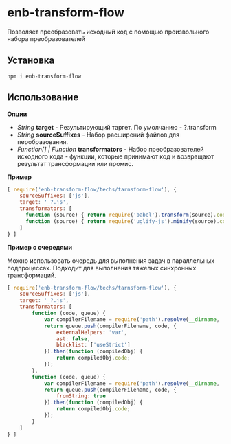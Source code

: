 # enb-transform-flow

Позволяет преобразовать исходный код с помощью произвольного набора преобразователей

## Установка

``` npm i enb-transform-flow ```

## Использование 

**Опции**

* *String* **target** - Результирующий таргет. По умолчанию - ?.transform
* *String* **sourceSuffixes** - Набор расширений файлов для перобразования.
* *Function[] | Function* **transformators** - Набор преобразователей исходного кода - функции, которые принимают код и возвращают результат трансформации или промис.

**Пример**

```javascript
[ require('enb-transform-flow/techs/tarnsform-flow'), {
    sourceSuffixes: ['js'],
    target: '_?.js',
    transformators: [
      function (source) { return require('babel').transform(source).code; },
      function (source) { return require('uglify-js').minify(source).code; }
    ]
} ]
```

**Пример с очередями**

Можно использовать очередь для выполнения задач в параллельных подпроцессах. Подходит для выполнения тяжелых синхронных трансформаций.

```javascript
[ require('enb-transform-flow/techs/tarnsform-flow'), {
    sourceSuffixes: ['js'],
    target: '_?.js',
    transformators: [
        function (code, queue) {
            var compilerFilename = require('path').resolve(__dirname, './worker-tasks/babel-transformator');
            return queue.push(compilerFilename, code, { 
                externalHelpers: 'var',
                ast: false,
                blacklist: ['useStrict']
            }).then(function (compiledObj) {
                return compiledObj.code;
            });
        },
        function (code, queue) {
            var compilerFilename = require('path').resolve(__dirname, './worker-tasks/uglifyjs-minifier');
            return queue.push(compilerFilename, code, {
                fromString: true
            }).then(function (compiledObj) {
                return compiledObj.code;
            });
        }
    ]
} ]
```

